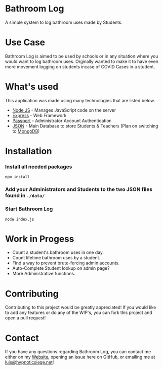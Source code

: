 # Bathroom Log
A simple system to log bathroom uses made by Students.  
# Use Case  
Bathroom Log is aimed to be used by schools or in any situation where you would want to log bathroom uses. Orginally wanted to make it to have even more movement logging on students incase of COVID Cases in a student.  
# What's used
This application was made using many technologies that are listed below.
- [Node JS](http://nodejs.org/) - Manages JavaScript code on the server
- [Express](https://expressjs.com/) - Web Framework
- [Passport](http://www.passportjs.org/) - Administrator Account Authentication
- [JSON](https://www.json.org/) - Main Database to store Students & Teachers (Plan on switching to [MongoDB](https://www.mongodb.com/))
# Installation
### Install all needed packages  
```
npm install
```  
### Add your Administrators and Students to the two JSON files found in ``./data/``  
### Start Bathroom Log
```
node index.js
```
# Work in Progess
- Count a student's bathroom uses in one day.
- Count lifetime bathroom uses by a student.
- Find a way to prevent brute-forcing admin accounts.
- Auto-Complete Student lookup on admin page?
- More Administrative functions.

# Contributing
Contributing to this project would be greatly appreciated! If you would like to add any features or do any of the WIP's, you can fork this project and open a pull request!

# Contact
If you have any questions regarding Bathroom Log, you can contact me either on my [Website](https://hypnoticsiege.net/contact), opening an issue here on GitHub, or emailing me at luis@hypnoticsiege.net!
